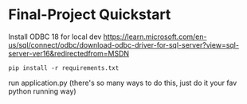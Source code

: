 # Final-Project Quickstart
Install ODBC 18 for local dev
https://learn.microsoft.com/en-us/sql/connect/odbc/download-odbc-driver-for-sql-server?view=sql-server-ver16&redirectedfrom=MSDN

`pip install -r requirements.txt`

run application.py (there's so many ways to do this, just do it your fav python running way)